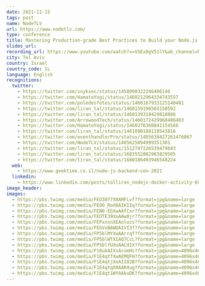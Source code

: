 ```yaml
---
date: 2021-11-15
tags: post
name: NodeTLV
url: https://www.nodetlv.com/
type: conference
title: Mastering Production-grade Best Practices to Build your Node.js Docker Images
slides_url:
recording_url: https://www.youtube.com/watch?v=VSEx8gV51lY&ab_channel=NodeTLV
city: Tel Aviv
country: Israel
country_code: IL
language: English
recognitions:
  twitter:
    - https://twitter.com/snyksec/status/1458098322246406146
    - https://twitter.com/HamatoYogi/status/1460212964334743557
    - https://twitter.com/poledesfetes/status/1460167933125140481
    - https://twitter.com/liran_tal/status/1460159196503150592
    - https://twitter.com/liran_tal/status/1460139318429818886
    - https://twitter.com/ArrowoodTech/status/1460172429968486403
    - https://twitter.com/HamatoYogi/status/1460276360841154566
    - https://twitter.com/liran_tal/status/1461090180119543816
    - https://twitter.com/eventhandlerPro/status/1485638427261476867
    - https://twitter.com/NodeTLV/status/1485625094999351301
    - https://twitter.com/liran_tal/status/1512747226539479043
    - https://twitter.com/liran_tal/status/1683552882983829505
    - https://twitter.com/liran_tal/status/1680186493946548224
  web:
    - https://www.geektime.co.il/node-js-backend-con-2021
  linkedin:
    - https://www.linkedin.com/posts/talliran_nodejs-docker-activity-6864188259346460672-FpEY
image_header:
images:
  - https://pbs.twimg.com/media/FEO38f7X0AMFLvf?format=jpg&name=large
  - https://pbs.twimg.com/media/FEOO_RoX0AIKIIq?format=jpg&name=large
  - https://pbs.twimg.com/media/FEN0-EGXwAAfCxr?format=jpg&name=large
  - https://pbs.twimg.com/media/FEOTE39XoAAw8jr?format=jpg&name=large
  - https://pbs.twimg.com/media/FEPxnsnXEAolozs?format=jpg&name=large
  - https://pbs.twimg.com/media/FEbVxBAWUAIVI3f?format=jpg&name=large
  - https://pbs.twimg.com/media/FP5blMYXwAArrqf?format=jpg&name=large
  - https://pbs.twimg.com/media/FP5blWTXIAQ7CcL?format=jpg&name=large
  - https://pbs.twimg.com/media/FP5blfUXoAACd1X?format=jpg&name=large
  - https://pbs.twimg.com/media/F10ubAIXsAcomHs?format=jpg&name=4096x4096
  - https://pbs.twimg.com/media/F1E4qtfXwAEMQFH?format=jpg&name=4096x4096
  - https://pbs.twimg.com/media/F1E4qtjXoAII82B?format=jpg&name=4096x4096
  - https://pbs.twimg.com/media/F1E4qtqX0AAR4ug?format=jpg&name=4096x4096
  - https://pbs.twimg.com/media/F1E4qt1WYAAkuDK?format=jpg&name=4096x4096
---
```

